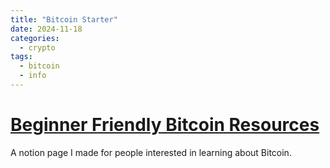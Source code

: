 ```yaml
---
title: "Bitcoin Starter"
date: 2024-11-18
categories:
  - crypto
tags:
  - bitcoin
  - info
---
```


# [Beginner Friendly Bitcoin Resources](https://exultant-fog-445.notion.site/Bitcoin-349ee274330f47578c72177f80a4bb1c)
A notion page I made for people interested in learning about Bitcoin.